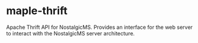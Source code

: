 # maple-thrift
Apache Thrift API for NostalgicMS. Provides an interface for the web server to interact with the NostalgicMS server architecture.
